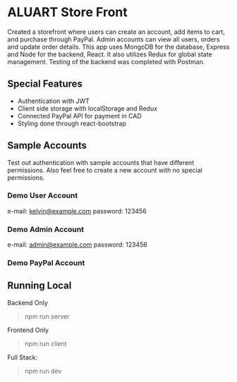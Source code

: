 # ALUART Store Front

Created a storefront where users can create an account, add items to cart, and purchase through PayPal. Admin accounts can view all users, orders and update order details.
This app uses MongoDB for the database, Express and Node for the backend, React. It also utilizes Redux for global state management.
Testing of the backend was completed with Postman.

## Special Features

- Authentication with JWT
- Client side storage with localStorage and Redux
- Connected PayPal API for payment in CAD
- Styling done through react-bootstrap

## Sample Accounts

Test out authentication with sample accounts that have different permissions. Also feel free to create a new account with no special permissions.

### Demo User Account

e-mail: kelvin@example.com
password: 123456

### Demo Admin Account

e-mail: admin@example.com
password: 123456

### Demo PayPal Account

## Running Local

Backend Only

> npm run server

Frontend Only

> npm run client

Full Stack:

> npm run dev

